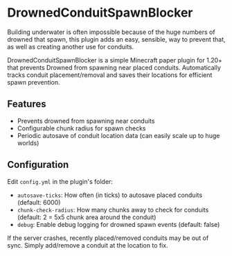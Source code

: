 # DrownedConduitSpawnBlocker

Building underwater is often impossible because of the huge numbers of drowned that spawn, this plugin adds an easy, sensible, way to prevent that, as well as creating another use for conduits.

DrownedConduitSpawnBlocker is a simple Minecraft paper plugin for 1.20+ that prevents Drowned from spawning near placed conduits. Automatically tracks conduit placement/removal and saves their locations for efficient spawn prevention.

## Features

- Prevents drowned from spawning near conduits
- Configurable chunk radius for spawn checks
- Periodic autosave of conduit location data (can easily scale up to huge worlds)

## Configuration

Edit `config.yml` in the plugin's folder:

- `autosave-ticks`: How often (in ticks) to autosave placed conduits (default: 6000)
- `chunk-check-radius`: How many chunks away to check for conduits (default: 2 = 5x5 chunk area around the conduit)
- `debug`: Enable debug logging for drowned spawn events (default: false)

If the server crashes, recently placed/removed conduits may be out of sync. Simply add/remove a conduit at the location to fix.
